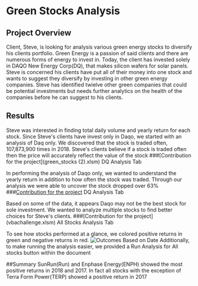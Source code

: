 # Green Stocks Analysis

## Project Overview
Client, Steve, is looking for analysis various green energy stocks to diversify his clients portfolio.  Green Energy is a passion of said clients and there are numerous forms of energy to invest in.  Today, the client has invested solely in DAQO New Energy Corp(DQ), that makes silicon wafers for solar panels.  Steve is concerned his clients have put all of their money into one stock and wants to suggest they diversify by investing in other green energy companies.  Steve has identified twielve other green companies that could be potential investments but needs further analytics on the health of the companies before he can suggest to his clients.

## Results
Steve was interested in finding total daily volume and yearly return for each stock.  Since Steve's clients have invest only in Daqo, we started with an analysis of Daq only. We discovered that the stock is traded often, 107,873,900 times in 2018.  Steve's clients believe if a stock is traded often then the price will accurately reflect the value of the stock 
###[Contribution for the project](green_stocks (2).xlsm) DQ Analysis Tab

In performing the analysis of Daqo only, we wanted to understand the yearly return in addition to how often the stock was traded.  Through our analysis we were able to uncover the stock dropped over 63% 
###[Contribution for the project](vbachallenge.xlsm) DQ Analysis Tab

Based on some of the data, it appears Daqo may not be the best stock for sole investment.  We wanted to analyze multiple stocks to find better choices for Steve's clients.
###[Contribution for the project] (vbachallenge.xlsm) All Stocks Analysis Tab

To see how stocks performed at a glance, we colored positive returns in green and negative returns in red.
![Outcomes Based on Date](resources/Theater_Outcomes_vs_Launch.png)
Additionally, to make running the analysis easier, we provided a Run Analysis for All stocks button within the document



##Summary
SunRun(Run) and Enphase Energy(ENPH) showed the most positive returns in 2018 and 2017.  In fact all stocks with the exception of Terra Form Power(TERP) showed a positive return in 2017

